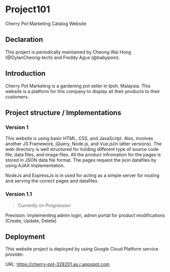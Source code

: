# Project101
Cherry Pot Marketing Catalog Website 

## Declaration 
This project is periodically maintained by Cheong Wai Hong (@DylanCheong-tech) and Freddy Agus (@babypom).

## Introduction 
Cherry Pot Marketing is a gardening pot seller in Ipoh, Malaysia. This website is a platform for this company to display all their products to their customers.

## Project structure / Implementations 
### Version 1
This website is using basic HTML, CSS, and JavaScript. Also, involves another JS Framework, jQuery, Node.js, and Vue.js(in latter versions).
The web directory is well structured for holding different type of source code file, data files, and image files.
All the product infromation for the pages is stored in JSON data file format. The pages request the json datafiles by using AJAX implementation.

NodeJs and ExpressJs is in used for acting as a simple server for routing and serving the correct pages and datafiles. 

### Version 1.1
>Currently on Progression

Prevision: Implementing admin login, admin portal for product modifications (Create, Update, Delete)

## Deployment 
This website project is deployed by using Google Cloud Platform service provider. 

URL: <https://cherry-pot-328201.as.r.appspot.com>

